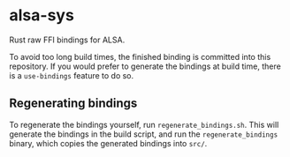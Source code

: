 # alsa-sys

Rust raw FFI bindings for ALSA.

To avoid too long build times, the finished binding is committed into this
repository. If you would prefer to generate the bindings at build time, there
is a `use-bindings` feature to do so.

## Regenerating bindings

To regenerate the bindings yourself, run `regenerate_bindings.sh`. This
will generate the bindings in the build script, and run the
`regenerate_bindings` binary, which copies the generated bindings into
`src/`.

